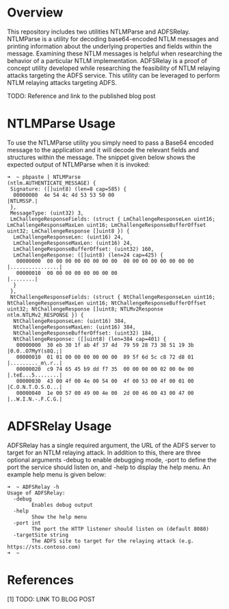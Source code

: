 # Overview 

This repository includes two utilities NTLMParse and ADFSRelay. NTLMParse is a utility for decoding base64-encoded NTLM messages and printing information about the underlying properties and fields within the message. Examining these NTLM messages is helpful when researching the behavior of a particular NTLM implementation. ADFSRelay is a proof of concept utility developed while researching the feasibility of NTLM relaying attacks targeting the ADFS service. This utility can be leveraged to perform NTLM relaying attacks targeting ADFS.

TODO: Reference and link to the published blog post

# NTLMParse Usage

To use the NTLMParse utility you simply need to pass a Base64 encoded message to the application and it will decode the relevant fields and structures within the message. The snippet given below shows the expected output of NTLMParse when it is invoked:

```
➜  ~ pbpaste | NTLMParse
(ntlm.AUTHENTICATE_MESSAGE) {
 Signature: ([]uint8) (len=8 cap=585) {
  00000000  4e 54 4c 4d 53 53 50 00                           |NTLMSSP.|
 },
 MessageType: (uint32) 3,
 LmChallengeResponseFields: (struct { LmChallengeResponseLen uint16; LmChallengeResponseMaxLen uint16; LmChallengeResponseBufferOffset uint32; LmChallengeResponse []uint8 }) {
  LmChallengeResponseLen: (uint16) 24,
  LmChallengeResponseMaxLen: (uint16) 24,
  LmChallengeResponseBufferOffset: (uint32) 160,
  LmChallengeResponse: ([]uint8) (len=24 cap=425) {
   00000000  00 00 00 00 00 00 00 00  00 00 00 00 00 00 00 00  |................|
   00000010  00 00 00 00 00 00 00 00                           |........|
  }
 },
 NtChallengeResponseFields: (struct { NtChallengeResponseLen uint16; NtChallengeResponseMaxLen uint16; NtChallengeResponseBufferOffset uint32; NtChallengeResponse []uint8; NTLMv2Response ntlm.NTLMv2_RESPONSE }) {
  NtChallengeResponseLen: (uint16) 384,
  NtChallengeResponseMaxLen: (uint16) 384,
  NtChallengeResponseBufferOffset: (uint32) 184,
  NtChallengeResponse: ([]uint8) (len=384 cap=401) {
   00000000  30 eb 30 1f ab 4f 37 4d  79 59 28 73 38 51 19 3b  |0.0..O7MyY(s8Q.;|
   00000010  01 01 00 00 00 00 00 00  89 5f 6d 5c c8 72 d8 01  |........._m\.r..|
   00000020  c9 74 65 45 b9 dd f7 35  00 00 00 00 02 00 0e 00  |.teE...5........|
   00000030  43 00 4f 00 4e 00 54 00  4f 00 53 00 4f 00 01 00  |C.O.N.T.O.S.O...|
   00000040  1e 00 57 00 49 00 4e 00  2d 00 46 00 43 00 47 00  |..W.I.N.-.F.C.G.|
```

# ADFSRelay Usage

ADFSRelay has a single required argument, the URL of the ADFS server to target for an NTLM relaying attack. In addition to this, there are three optional arguments -debug to enable debugging mode, -port to define the port the service should listen on, and -help to display the help menu. An example help menu is given below:

```
➜  ~ ADFSRelay -h
Usage of ADFSRelay:
  -debug
    	Enables debug output
  -help
    	Show the help menu
  -port int
    	The port the HTTP listener should listen on (default 8080)
  -targetSite string
    	The ADFS site to target for the relaying attack (e.g. https://sts.contoso.com)
➜  ~
```

# References
[1] TODO: LINK TO BLOG POST
